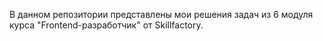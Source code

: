 В данном репозитории представлены мои решения задач из 6 модуля курса "Frontend-разработчик" от Skillfactory.